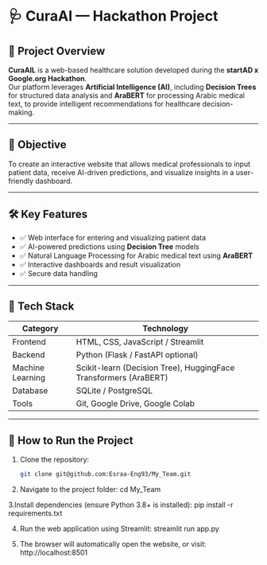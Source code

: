 # 🩺 CuraAI — Hackathon Project

## 🧠 Project Overview
**CuraAIL** is a web-based healthcare solution developed during the **startAD x Google.org Hackathon**.  
Our platform leverages **Artificial Intelligence (AI)**, including **Decision Trees** for structured data analysis and **AraBERT** for processing Arabic medical text, to provide intelligent recommendations for healthcare decision-making.

---

## 🎯 Objective
To create an interactive website that allows medical professionals to input patient data, receive AI-driven predictions, and visualize insights in a user-friendly dashboard.

---

## 🛠️ Key Features
- ✅ Web interface for entering and visualizing patient data  
- ✅ AI-powered predictions using **Decision Tree** models  
- ✅ Natural Language Processing for Arabic medical text using **AraBERT**  
- ✅ Interactive dashboards and result visualization  
- ✅ Secure data handling  

---

## 🧩 Tech Stack
| Category | Technology |
|-----------|-------------|
| Frontend | HTML, CSS, JavaScript / Streamlit |
| Backend | Python (Flask / FastAPI optional) |
| Machine Learning | Scikit-learn (Decision Tree), HuggingFace Transformers (AraBERT) |
| Database | SQLite / PostgreSQL |
| Tools | Git, Google Drive, Google Colab |

---

## 🧪 How to Run the Project
1. Clone the repository:
   ```bash
   git clone git@github.com:Esraa-Eng93/My_Team.git

2. Navigate to the project folder:
   cd My_Team
   
3.Install dependencies (ensure Python 3.8+ is installed):
  pip install -r requirements.txt
  
4. Run the web application using Streamlit:
  streamlit run app.py

5. The browser will automatically open the website, or visit:
   http://localhost:8501














